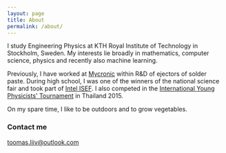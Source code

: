 ```yaml
---
layout: page
title: About
permalink: /about/
---
```


I study Engineering Physics at KTH Royal Institute of Technology in Stockholm, Sweden. My interests lie broadly in mathematics, computer science, physics and recently also machine learning.

Previously, I have worked at [Mycronic](http://www.mycronic.com) within R&D of ejectors of solder paste. During high school, I was one of the winners of the national science fair and took part of [Intel ISEF](https://student.societyforscience.org/intel-isef). I also competed in the [International Young Physicists' Tournament](http://iypt.org/Home) in Thailand 2015. 

On my spare time, I like to be outdoors and to grow vegetables. 

### Contact me

[toomas.liiv@outlook.com](mailto:toomasliiv@outlook.com)
